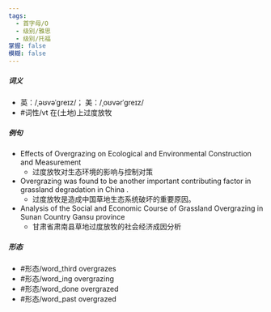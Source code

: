 ```yaml
---
tags:
  - 首字母/O
  - 级别/雅思
  - 级别/托福
掌握: false
模糊: false
---
```

##### 词义
- 英：/ˌəʊvəˈɡreɪz/； 美：/ˌoʊvərˈɡreɪz/
- #词性/vt  在(土地)上过度放牧
##### 例句
- Effects of Overgrazing on Ecological and Environmental Construction and Measurement
	- 过度放牧对生态环境的影响与控制对策
- Overgrazing was found to be another important contributing factor in grassland degradation in China .
	- 过度放牧是造成中国草地生态系统破坏的重要原因。
- Analysis of the Social and Economic Course of Grassland Overgrazing in Sunan Country Gansu province
	- 甘肃省肃南县草地过度放牧的社会经济成因分析
##### 形态
- #形态/word_third overgrazes
- #形态/word_ing overgrazing
- #形态/word_done overgrazed
- #形态/word_past overgrazed
